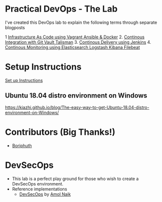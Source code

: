 # Practical DevOps - The Lab
I've created this DevOps lab to explain the following terms through separate blogposts

1 [Infrastructure As Code using Vagrant Ansible & Docker](https://www.rohitsalecha.com/post/practical_devops_infrastructure_as_code_vagrant_ansible_docker/)
2. [Continous Integration with Git Vault Talisman](https://www.rohitsalecha.com/post/practical_devops_continous_integration_git_vault_talisman/)
3. [Continous Delivery using Jenkins](https://www.rohitsalecha.com/post/practical_devops_continous_delivery_jenkins/)
4. [Continous Monitoring using Elasticsearch Logstash Kibana Filebeat](https://www.rohitsalecha.com/post/practical_devops_continous_monitoring_elasticsearch_logstash_kibana_filebeat/)

# Setup Instructions
[Set up Instructions](https://www.rohitsalecha.com/project/practical_devops/)

## Ubuntu 18.04 distro environment on Windows
https://kiazhi.github.io/blog/The-easy-way-to-get-Ubuntu-18.04-distro-environment-on-Windows/

# Contributors (Big Thanks!)
- [Boriphuth](https://github.com/boriphuth)

# DevSecOps

- This lab is a perfect play ground for those who wish to create a DevSecOps environment.
- Reference implementations
  - [DevSecOps](https://github.com/amolnaik4/DevSecOps) by [Amol Naik](https://github.com/amolnaik4)
